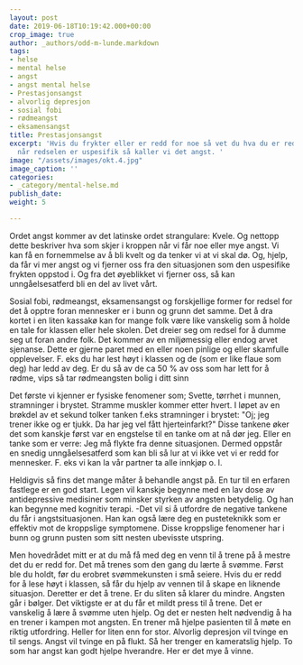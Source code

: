 ```yaml
---
layout: post
date: 2019-06-18T10:19:42.000+00:00
crop_image: true
author: _authors/odd-m-lunde.markdown
tags:
- helse
- mental helse
- angst
- angst mental helse
- Prestasjonsangst
- alvorlig depresjon
- sosial fobi
- rødmeangst
- eksamensangst
title: Prestasjonsangst
excerpt: 'Hvis du frykter eller er redd for noe så vet du hva du er redd for. Men
  når redselen er uspesifik så kaller vi det angst. '
image: "/assets/images/okt.4.jpg"
image_caption: ''
categories:
- _category/mental-helse.md
publish_date: 
weight: 5

---
```

Ordet angst kommer av det latinske ordet strangulare: Kvele. Og nettopp dette beskriver hva som skjer i kroppen når vi får noe eller mye angst. Vi kan få en fornemmelse av å bli kvelt og da tenker vi at vi skal dø. Og, hjelp, da får vi mer angst og vi fjerner oss fra den situasjonen som den uspesifike frykten oppstod i. Og fra det øyeblikket vi fjerner oss, så kan unngåelsesatferd bli en del av livet vårt.

Sosial fobi, rødmeangst, eksamensangst og forskjellige former for redsel for det å opptre foran mennesker er i bunn og grunn det samme. Det å dra kortet i en liten kassakø kan for mange folk være like vanskelig som å holde en tale for klassen eller hele skolen. Det dreier seg om redsel for å dumme seg ut foran andre folk. Det kommer av en miljømessig eller endog arvet sjenanse. Dette er gjerne paret med en eller noen pinlige og eller skamfulle opplevelser. F. eks du har lest høyt i klassen og de (som er like flaue som deg) har ledd av deg. Er du så av de ca 50 % av oss som har lett for å rødme, vips så tar rødmeangsten bolig i ditt sinn

Det første vi kjenner er fysiske fenomener som; Svette, tørrhet i munnen, stramninger i brystet. Stramme muskler kommer etter hvert. I løpet av en brøkdel av et sekund tolker tanken f.eks stramninger i brystet: "Oj; jeg trener ikke og er tjukk. Da har jeg vel fått hjerteinfarkt?" Disse tankene øker det som kanskje først var en engstelse til en tanke om at nå dør jeg. Eller en tanke som er verre: Jeg må flykte fra denne situasjonen. Dermed oppstår en snedig unngåelsesatferd som kan bli så lur at vi ikke vet vi er redd for mennesker. F. eks vi kan la vår partner ta alle innkjøp o. l.

Heldigvis så fins det mange måter å behandle angst på. En tur til en erfaren fastlege er en god start. Legen vil kanskje begynne med en lav dose av antidepressive medisiner som minsker styrken av angsten betydelig. Og han kan begynne med kognitiv terapi. -Det vil si å utfordre de negative tankene du får i angstsituasjonen. Han kan også lære deg en pusteteknikk som er effektiv mot de kroppslige symptomene. Disse kroppslige fenomener har i bunn og grunn pusten som sitt nesten ubevisste utspring.

Men hovedrådet mitt er at du må få med deg en venn til å trene på å mestre det du er redd for. Det må trenes som den gang du lærte å svømme. Først ble du holdt, før du erobret svømmekunsten i små seiere. Hvis du er redd for å lese høyt i klassen, så får du hjelp av vennen til å skape en liknende situasjon. Deretter er det å trene. Er du sliten så klarer du mindre. Angsten går i bølger. Det viktigste er at du får et mildt press til å trene. Det er vanskelig å lære å svømme uten hjelp. Og det er nesten helt nødvendig å ha en trener i kampen mot angsten. En trener må hjelpe pasienten til å møte en riktig utfordring. Heller for liten enn for stor. Alvorlig depresjon vil tvinge en til sengs. Angst vil tvinge en på flukt. Så her trenger en kameratslig hjelp. To som har angst kan godt hjelpe hverandre. Her er det mye å vinne.